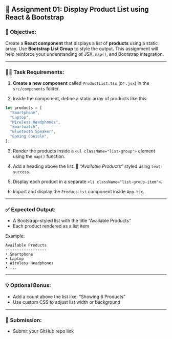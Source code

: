 ## 🎯 Assignment 01: Display Product List using React & Bootstrap

### 📌 Objective:

Create a **React component** that displays a list of **products** using a static array. Use **Bootstrap List Group** to style the output. This assignment will help reinforce your understanding of JSX, `map()`, and Bootstrap integration.

---

### 🧑‍💻 Task Requirements:

1. **Create a new component** called `ProductList.tsx` (or `.jsx`) in the `src/components` folder.

2. Inside the component, define a static array of products like this:

```js
let products = [
  "Smartphone",
  "Laptop",
  "Wireless Headphones",
  "Smartwatch",
  "Bluetooth Speaker",
  "Gaming Console",
];
```

3. Render the products inside a `<ul className="list-group">` element using the `map()` function.

4. Add a heading above the list:
   📍 _“Available Products”_ styled using `text-success`.

5. Display each product in a separate `<li className="list-group-item">`.

6. Import and display the `ProductList` component inside `App.tsx`.

---

### ✅ Expected Output:

- A Bootstrap-styled list with the title “Available Products”
- Each product rendered as a list item

Example:

```
Available Products
------------------
• Smartphone
• Laptop
• Wireless Headphones
• ...
```

---

### 💡 Optional Bonus:

- Add a count above the list like: “Showing 6 Products”
- Use custom CSS to adjust list width or background

---

### 📁 Submission:

- Submit your GitHub repo link
